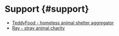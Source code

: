 # Support {#support}

- [TeddyFood - homeless animal shelter aggregator](https://teddyfood.com/ru/?ref=oWxsNPj2XClIk5x)
- [Ray - stray animal charity](https://rayfund.ru/get_involved/donate/)
